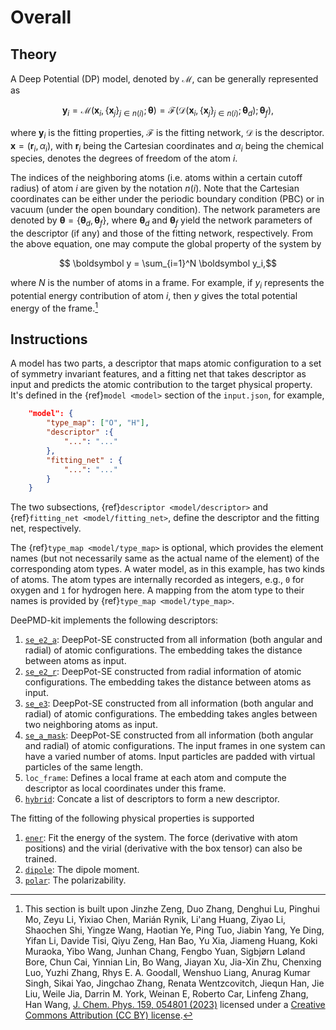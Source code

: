 # Overall

## Theory

A Deep Potential (DP) model, denoted by $\mathcal{M}$, can be generally represented as

```math
\boldsymbol y_i = \mathcal M (\boldsymbol x_i, \{\boldsymbol x_j\}_{j\in n(i)}; \boldsymbol \theta)
= \mathcal{F} \big( \mathcal{D} (\boldsymbol x_i, \{\boldsymbol x_j\}_{j\in n(i)}; \boldsymbol \theta_d) ; \boldsymbol \theta_f \big),
```

where $\boldsymbol{y}_i$ is the fitting properties, $\mathcal{F}$ is the fitting network, $\mathcal{D}$ is the descriptor.
$\boldsymbol{x} = (\boldsymbol r_i, \alpha_i)$, with $\boldsymbol r_i$ being the Cartesian coordinates and $\alpha_i$ being the chemical species, denotes the degrees of freedom of the atom $i$.

The indices of the neighboring atoms (i.e. atoms within a certain cutoff radius) of atom $i$ are given by the notation $n(i)$.
Note that the Cartesian coordinates can be either under the periodic boundary condition (PBC) or in vacuum (under the open boundary condition).
The network parameters are denoted by $\boldsymbol \theta = \{\boldsymbol \theta_d, \boldsymbol \theta_f\}$, where $\boldsymbol \theta_d$ and $\boldsymbol\theta_f$ yield the network parameters of the descriptor (if any) and those of the fitting network, respectively.
From the above equation, one may compute the global property of the system by
```math
    \boldsymbol y = \sum_{i=1}^N \boldsymbol y_i,
```
where $N$ is the number of atoms in a frame.
For example, if $y_i$ represents the potential energy contribution of atom $i$, then $y$ gives the total potential energy of the frame.[^1]

[^1]: This section is built upon Jinzhe Zeng, Duo Zhang, Denghui Lu, Pinghui Mo, Zeyu Li, Yixiao Chen,  Marián Rynik, Li'ang Huang, Ziyao Li, Shaochen Shi, Yingze Wang, Haotian Ye, Ping Tuo, Jiabin Yang, Ye Ding, Yifan Li, Davide Tisi, Qiyu Zeng, Han Bao, Yu Xia, Jiameng Huang, Koki Muraoka, Yibo Wang, Junhan Chang, Fengbo Yuan, Sigbjørn Løland Bore, Chun Cai, Yinnian Lin, Bo Wang, Jiayan Xu, Jia-Xin Zhu, Chenxing Luo, Yuzhi Zhang, Rhys E. A. Goodall, Wenshuo Liang, Anurag Kumar Singh, Sikai Yao, Jingchao Zhang, Renata Wentzcovitch, Jiequn Han, Jie Liu, Weile Jia, Darrin M. York, Weinan E, Roberto Car, Linfeng Zhang, Han Wang, [J. Chem. Phys. 159, 054801 (2023)](https://doi.org/10.1063/5.0155600) licensed under a [Creative Commons Attribution (CC BY) license](http://creativecommons.org/licenses/by/4.0/).

## Instructions

A model has two parts, a descriptor that maps atomic configuration to a set of symmetry invariant features, and a fitting net that takes descriptor as input and predicts the atomic contribution to the target physical property. It's defined in the {ref}`model <model>` section of the `input.json`, for example,
```json
    "model": {
        "type_map":	["O", "H"],
        "descriptor" :{
            "...": "..."
        },
        "fitting_net" : {
            "...": "..."
        }
    }
```
The two subsections, {ref}`descriptor <model/descriptor>` and {ref}`fitting_net <model/fitting_net>`, define the descriptor and the fitting net, respectively.

The {ref}`type_map <model/type_map>` is optional, which provides the element names (but not necessarily same as the actual name of the element) of the corresponding atom types. A water model, as in this example, has two kinds of atoms. The atom types are internally recorded as integers, e.g., `0` for oxygen and `1` for hydrogen here. A mapping from the atom type to their names is provided by {ref}`type_map <model/type_map>`.

DeePMD-kit implements the following descriptors:
1. [`se_e2_a`](train-se-e2-a.md): DeepPot-SE constructed from all information (both angular and radial) of atomic configurations. The embedding takes the distance between atoms as input.
2. [`se_e2_r`](train-se-e2-r.md): DeepPot-SE constructed from radial information of atomic configurations. The embedding takes the distance between atoms as input.
3. [`se_e3`](train-se-e3.md): DeepPot-SE constructed from all information (both angular and radial) of atomic configurations. The embedding takes angles between two neighboring atoms as input.
4. [`se_a_mask`](train-se-a-mask.md): DeepPot-SE constructed from all information (both angular and radial) of atomic configurations. The input frames in one system can have a varied number of atoms. Input particles are padded with virtual particles of the same length.
5. `loc_frame`: Defines a local frame at each atom and compute the descriptor as local coordinates under this frame.
6. [`hybrid`](train-hybrid.md): Concate a list of descriptors to form a new descriptor.

The fitting of the following physical properties is supported
1. [`ener`](train-energy.md): Fit the energy of the system. The force (derivative with atom positions) and the virial (derivative with the box tensor) can also be trained.
2. [`dipole`](train-fitting-tensor.md): The dipole moment.
3. [`polar`](train-fitting-tensor.md): The polarizability.
